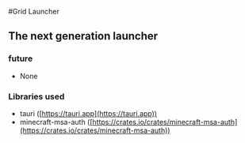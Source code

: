 #Grid Launcher
## The next generation launcher
### future
- None
### Libraries used
- tauri ([https://tauri.app](https://tauri.app))
- minecraft-msa-auth ([https://crates.io/crates/minecraft-msa-auth](https://crates.io/crates/minecraft-msa-auth))
